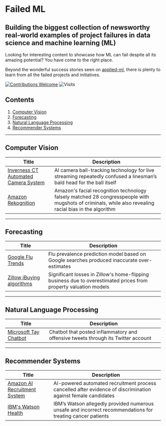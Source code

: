 # Failed ML
## Building the biggest collection of newsworthy real-world examples of project failures in data science and machine learning (ML)

Looking for interesting content to showcase how ML can fail despite all its amazing potential? You have come to the right place.

Beyond the wonderful success stories seen on [applied-ml](https://github.com/eugeneyan/applied-ml), there is plenty to learn from all the failed projects and initiatives.

[![Contributions Welcome](https://img.shields.io/badge/Contributions-Welcome-brightgreen?style=for-the-badge)](./CONTRIBUTING.md) ![Visits](https://shields-io-visitor-counter.herokuapp.com/badge?page=kennethleungty.testing&label=Visits&labelColor=000000&logo=GitHub&logoColor=FFFFFF&color=1D70B8&style=for-the-badge)

## Contents
1. [Computer Vision](#computer-vision)
2. [Forecasting](#forecasting)
3. [Natural Language Processing](#natural-language-processing)
4. [Recommender Systems](#recommender-systems)


___
<a name="computer-vision"></a>
## Computer Vision
| Title | Description |
| --- | --- |
| [Inverness CT Automated Camera System](https://www.theverge.com/tldr/2020/11/3/21547392/ai-camera-operator-football-bald-head-soccer-mistakes) | AI camera ball-tracking technology for live streaming repeatedly confused a linesman’s bald head for the ball itself | 
| [Amazon Rekognition](https://www.cnet.com/news/privacy/amazon-facial-recognition-thinks-28-congressmen-look-like-known-criminals-at-default-settings/) | Amazon's facial recognition technology falsely matched 28 congresspeople with mugshots of criminals, while also revealing racial bias in the algorithm | 

___
<a name="forecasting"></a>
## Forecasting
| Title | Description |
| --- | --- |
| [Google Flu Trends](https://hbr.org/2014/03/google-flu-trends-failure-shows-good-data-big-data) | Flu prevalence prediction model based on Google searches produced inaccurate over-estimates | 
| [Zillow iBuying algorithms](https://insidebigdata.com/2021/12/13/the-500mm-debacle-at-zillow-offers-what-went-wrong-with-the-ai-models/) | Significant losses in Zillow's home-flipping business due to overestimated prices from property valuation models |

___
<a name="natural-language-processing"></a>
## Natural Language Processing
| Title | Description |
| --- | --- |
| [Microsoft Tay Chatbot](https://www.theverge.com/2016/3/24/11297050/tay-microsoft-chatbot-racist) | Chatbot that posted inflammatory and offensive tweets through its Twitter account | 

___
<a name="recommender-systems"></a>
## Recommender Systems
| Title | Description |
| --- | --- |
| [Amazon AI Recruitment System](https://finance.yahoo.com/news/amazon-reportedly-killed-ai-recruitment-100042269.html) | AI-powered automated recruitment process cancelled after evidence of discrimination against female candidates |
| [IBM's Watson Health](https://www.theverge.com/2018/7/26/17619382/ibms-watson-cancer-ai-healthcare-science) | IBM’s Watson  allegedly provided numerous unsafe and incorrect recommendations for treating cancer patients | 


<!-- | [Title](https://link) | Description |  -->